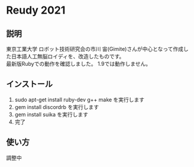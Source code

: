 # Reudy 2021

## 説明

東京工業大学 ロボット技術研究会の市川 宙(Gimite)さんが中心となって作成した日本語人工無脳ロイディを、改造したものです。  
最新版Rubyでの動作を確認しました。
1.9では動作しません。

## インストール
1. sudo apt-get install ruby-dev g++ make を実行します
2. gem install discordrb を実行します
3. gem install suika を実行します
4. 完了

## 使い方

調整中
